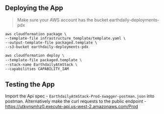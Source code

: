 ## Deploying the App

> Make sure your AWS account has the bucket earthdaily-deployments-pdx
```
aws cloudformation package \
--template-file infrastructure_template/template.yaml \
--output-template-file packaged.template \
--s3-bucket earthdaily-deployments-pdx
```

```bash
aws cloudformation deploy \
--template-file packaged.template \
--stack-name EarthdailyAtmStack \
--capabilities CAPABILITY_IAM
```

## Testing the App
Import the Api spec - `EarthdailyAtmStack-Prod-swagger-postman.json` into postman.
Alternatively make the curl requests to the public endpoint - https://utkynsmhz0.execute-api.us-west-2.amazonaws.com/Prod

